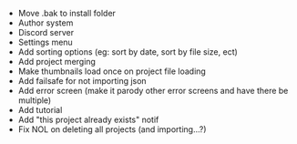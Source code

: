 - Move .bak to install folder
- Author system
- Discord server
- Settings menu
- Add sorting options (eg: sort by date, sort by file size, ect)
- Add project merging
- Make thumbnails load once on project file loading
- Add failsafe for not importing json
- Add error screen (make it parody other error screens and have there be multiple)
- Add tutorial
- Add "this project already exists" notif
- Fix NOL on deleting all projects (and importing...?)